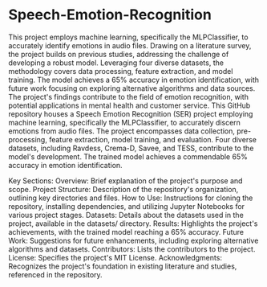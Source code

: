 # Speech-Emotion-Recognition
This project employs machine learning, specifically the MLPClassifier, to accurately identify emotions in audio files. Drawing on a literature survey, the project builds on previous studies, addressing the challenge of developing a robust model. Leveraging four diverse datasets, the methodology covers data processing, feature extraction, and model training. The model achieves a 65% accuracy in emotion identification, with future work focusing on exploring alternative algorithms and data sources. The project's findings contribute to the field of emotion recognition, with potential applications in mental health and customer service.
This GitHub repository houses a Speech Emotion Recognition (SER) project employing machine learning, specifically the MLPClassifier, to accurately discern emotions from audio files. The project encompasses data collection, pre-processing, feature extraction, model training, and evaluation. Four diverse datasets, including Ravdess, Crema-D, Savee, and TESS, contribute to the model's development. The trained model achieves a commendable 65% accuracy in emotion identification.

Key Sections:
Overview: Brief explanation of the project's purpose and scope.
Project Structure: Description of the repository's organization, outlining key directories and files.
How to Use: Instructions for cloning the repository, installing dependencies, and utilizing Jupyter Notebooks for various project stages.
Datasets: Details about the datasets used in the project, available in the datasets/ directory.
Results: Highlights the project's achievements, with the trained model reaching a 65% accuracy.
Future Work: Suggestions for future enhancements, including exploring alternative algorithms and datasets.
Contributors: Lists the contributors to the project.
License: Specifies the project's MIT License.
Acknowledgments: Recognizes the project's foundation in existing literature and studies, referenced in the repository.
